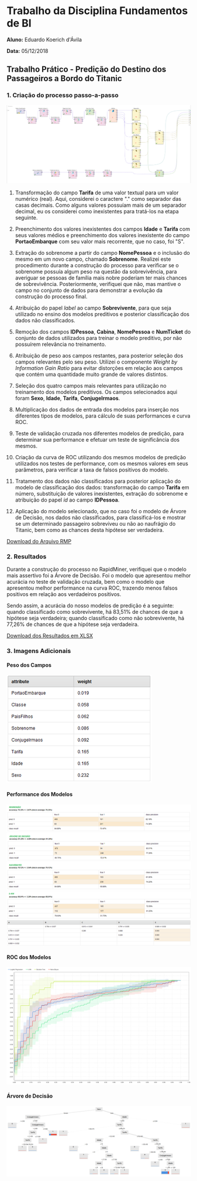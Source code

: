 # Trabalho da Disciplina Fundamentos de BI

**Aluno:** Eduardo Koerich d'Ávila

**Data:** 05/12/2018

## Trabalho Prático - Predição do Destino dos Passageiros a Bordo do Titanic

### 1. Criação do processo passo-a-passo ###

![imagem_processo_rapidminer](./img/processo_titanic.png "Processo RapidMiner")

1. Transformação do campo **Tarifa** de uma valor textual para um valor numérico (real). Aqui, considerei
o caractere "." como separador das casas decimais. Como alguns valores possuíam mais de um separador decimal,
eu os considerei como inexistentes para tratá-los na etapa seguinte.

2. Preenchimento dos valores inexistentes dos campos **Idade**  e **Tarifa** com seus valores médios e
preenchimento dos valores inexistente do campo **PortaoEmbarque** com seu valor mais recorrente, que no caso,
foi "S".

3. Extração do sobrenome a partir do campo **NomePessoa** e o inclusão do mesmo em um novo campo, chamado
**Sobrenome**. Realizei este procedimento durante a construção do processo para verificar se o sobrenome
possuía algum peso na questão da sobrevivência, para averiguar se pessoas de família mais nobre poderiam
ter mais chances de sobrevivência. Posteriormente, verifiquei que não, mas mantive o campo no conjunto de
dados para demonstrar a evolução da construção do processo final.

4. Atribuição do papel *label* ao campo **Sobrevivente**, para que seja utilizado no ensino dos modelos
preditivos e posterior classificação dos dados não classificados.

5. Remoção dos campos **IDPessoa**, **Cabina**, **NomePessoa** e **NumTicket** do conjunto de dados
utilizados para treinar o modelo preditivo, por não possuírem relevância no treinamento.

6. Atribuição de peso aos campos restantes, para posterior seleção dos campos relevantes pelo seu peso.
Utilizei o componente *Weight by Information Gain Ratio* para evitar distorções em relação aos campos que
contém uma quantidade muito grande de valores distintos.

7. Seleção dos quatro campos mais relevantes para utilização no treinamento dos modelos preditivos. Os
campos selecionados aqui foram **Sexo**, **Idade**, **Tarifa**, **ConjugeIrmaos**.

8. Multiplicação dos dados de entrada dos modelos para inserção nos diferentes tipos de modelos, para
cálculo de suas performances e curva ROC.

9. Teste de validação cruzada nos diferentes modelos de predição, para determinar sua performance e
efetuar um teste de significância dos mesmos.

10. Criação da curva de ROC utilizando dos mesmos modelos de predição utilizados nos testes de performance,
com os mesmos valores em seus parâmetros, para verificar a taxa de falsos positivos do modelo.

11. Tratamento dos dados não classificados para posterior aplicação do modelo de classificação dos dados:
transformação do campo **Tarifa** em número, substituição de valores inexistentes, extração do sobrenome e
atribuição do papel *id* ao campo **IDPessoa**.

12. Aplicação do modelo selecionado, que no caso foi o modelo de Árvore de Decisão, nos dados não classificados,
para classificá-los e mostrar se um determinado passageiro sobreviveu ou não ao naufrágio do Titanic, bem como
as chances desta hipótese ser verdadeira.

[Download do Arquivo RMP](./titanic.rmp)

### 2. Resultados ###

Durante a construção do processo no RapidMiner, verifiquei que o modelo mais assertivo foi a Árvore de Decisão.
Foi o modelo que apresentou melhor acurácia no teste de validação cruzada, bem como o modelo que apresentou
melhor performance na curva ROC, trazendo menos falsos positivos em relação aos verdadeiros positivos.

Sendo assim, a acurácia do nosso modelos de predição é a seguinte: quando classificado como sobrevivente, há 83,51%
de chances de que a hipótese seja verdadeira; quando classificado como não sobrevivente, há 77,26% de chances de
que a hipótese seja verdadeira.

[Download dos Resultados em XLSX](./results.xlsx)

### 3. Imagens Adicionais ###

#### Peso dos Campos ####

![imagem_peso_campos](./img/weight.png "Peso dos Campos")

#### Performance dos Modelos ####

![imagem_perf_regressao](./img/perf_regressao.png "Performance Regressão")
![imagem_perf_arvore](./img/perf_arvore.png "Performance Árvore")
![imagem_perf_naivebayes](./img/perf_naivebayes.png "Performance NaiveBayes")
![imagem_perf_knn](./img/perf_knn.png "Performance k-NN")
![imagem_ttest](./img/ttest.png "T-Test")

#### ROC dos Modelos ####

![imgem_curva_roc](./img/roc.png "Curva ROC dos Modelos")

#### Árvore de Decisão ####

![imagem_arvore_decisao](./img/arvore.png "Árvore de Decisão")